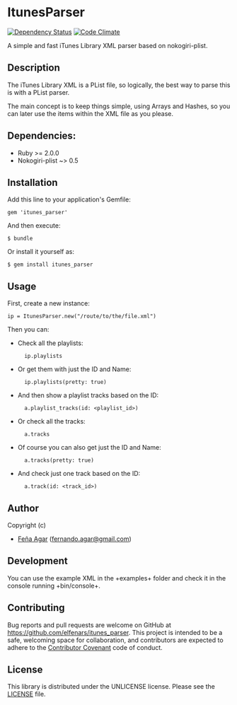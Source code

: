 # ItunesParser
[![Dependency Status](https://gemnasium.com/elfenars/itunes_parser.svg)](https://gemnasium.com/elfenars/itunes_parser)
[![Code Climate](https://codeclimate.com/github/elfenars/itunes_parser/badges/gpa.svg)](https://codeclimate.com/github/elfenars/itunes_parser)

A simple and fast iTunes Library XML parser based on nokogiri-plist.

## Description

The iTunes Library XML is a PList file, so logically,
the best way to parse this is with a PList parser.

The main concept is to keep things simple, using Arrays and Hashes,
so you can later use the items within the XML file as you please.


## Dependencies:

* Ruby >= 2.0.0
* Nokogiri-plist ~> 0.5

## Installation

Add this line to your application's Gemfile:

    gem 'itunes_parser'


And then execute:

    $ bundle

Or install it yourself as:

    $ gem install itunes_parser

## Usage

First, create a new instance:

    ip = ItunesParser.new("/route/to/the/file.xml")

Then you can:

* Check all the playlists:

        ip.playlists

* Or get them with just the ID and Name:

        ip.playlists(pretty: true)

* And then show a playlist tracks based on the ID:

        a.playlist_tracks(id: <playlist_id>)

* Or check all the tracks:

        a.tracks

* Of course you can also get just the ID and Name:

        a.tracks(pretty: true)

* And check just one track based on the ID:

        a.track(id: <track_id>)

## Author

Copyright (c)
* [Feña Agar](http://fernandoagar.cl) (fernando.agar@gmail.com)

## Development

You can use the example XML in the +examples+ folder and check it in the console running +bin/console+.

## Contributing

Bug reports and pull requests are welcome on GitHub at https://github.com/elfenars/itunes_parser.
This project is intended to be a safe, welcoming space for collaboration,
and contributors are expected to adhere to the [Contributor Covenant](http://contributor-covenant.org) code of conduct.

## License

This library is distributed under the UNLICENSE license.
Please see the [LICENSE](https://github.com/elfenars/itunes_parser/blob/master/LICENSE) file.


